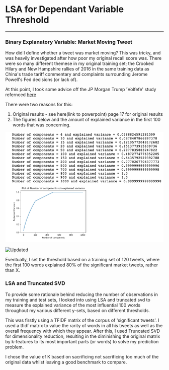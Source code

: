 # LSA for Dependant Variable Threshold

---

### Binary Explanatory Variable: Market Moving Tweet

How did I define whether a tweet was market moving? This was tricky, and was heavily investigated after how poor my original recall score was. There were so many different themese in my original training set; the Crooked Hilary and New Hampshire rallies of 2016 in the same training data as China's trade tariff commentary and complaints surrounding Jerome Powell's Fed decisions (or lack of).

At this point, I took some advice off the JP Morgan Trump 'Volfefe' study refernced [here](https://www.bloomberg.com/news/articles/2019-09-09/jpmorgan-creates-volfefe-index-to-track-trump-tweet-impact)

There were two reasons for this:
  1) Original results - see here(link to powerpoint) page 17 for original results
  2) The figures below and the amount of explained variance in the first 100 words that was concerning.

![Original](https://github.com/fieldhcj11/A-Twitter-Sentiment-Analysis-of-Donald-Trump/blob/master/lsa/Screenshot%202019-11-27%20at%2014.41.44.png)

![Updated](link-to-image)

Eventually, I set the threshold based on a training set of 120 tweets, where the first 100 words explained 80% of the significant market tweets, rather than X.


### LSA and Truncated SVD 

To provide some rationale behind reducing the number of observations in my training and test sets, I looked into using LSA and truncated svd to measure the explained variance of the most influential 100 words throughout my various different y-sets, based on different thresholds.

This was firstly using a TFIDF matrix of the corpus of 'significant tweets'. I used a tfidf matrix to value the rarity of words in all his tweets as well as the overall frequency with which they appear. After this, I used Truncated SVD for dimensionality reduction, resulting in the diminishing the original matrix by k-features to its most important parts (or words) to solve my prediction problem.

I chose the value of K based on sacrificing not sacrificing too much of the original data whilst leaving a good benchmark to compare.

